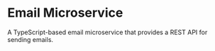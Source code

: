 # Email Microservice

A TypeScript-based email microservice that provides a REST API for sending emails.
